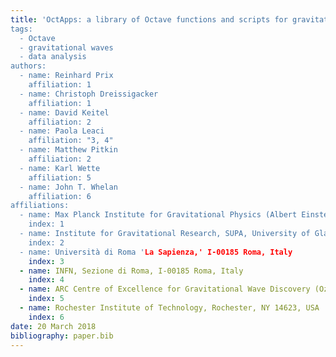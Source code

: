 ```yaml
---
title: 'OctApps: a library of Octave functions and scripts for gravitational-wave data analysis
tags:
  - Octave
  - gravitational waves
  - data analysis
authors:
  - name: Reinhard Prix
    affiliation: 1
  - name: Christoph Dreissigacker
    affiliation: 1
  - name: David Keitel
    affiliation: 2
  - name: Paola Leaci
    affiliation: "3, 4"
  - name: Matthew Pitkin
    affiliation: 2
  - name: Karl Wette
    affiliation: 5
  - name: John T. Whelan
    affiliation: 6
affiliations:
  - name: Max Planck Institute for Gravitational Physics (Albert Einstein Institute), Callinstrasse 38, 30167 Hannover, Germany
    index: 1
  - name: Institute for Gravitational Research, SUPA, University of Glasgow, University Avenue, Glasgow, UK, G12 8QQ
    index: 2
  - name: Università di Roma 'La Sapienza,' I-00185 Roma, Italy
    index: 3
  - name: INFN, Sezione di Roma, I-00185 Roma, Italy
    index: 4
  - name: ARC Centre of Excellence for Gravitational Wave Discovery (OzGrav) and Centre for Gravitational Physics, Research School of Physics and Engineering, The Australian National University, ACT 0200, Australia
    index: 5
  - name: Rochester Institute of Technology, Rochester, NY 14623, USA
    index: 6
date: 20 March 2018
bibliography: paper.bib
---
```

